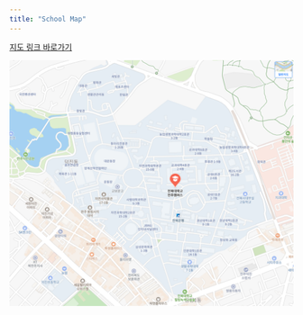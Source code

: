 ```yaml
---
title: "School Map"
---
```


[지도 링크 바로가기](https://naver.me/F9QO4GcZ)

![전북대학교 지도](content/map/map.png)


